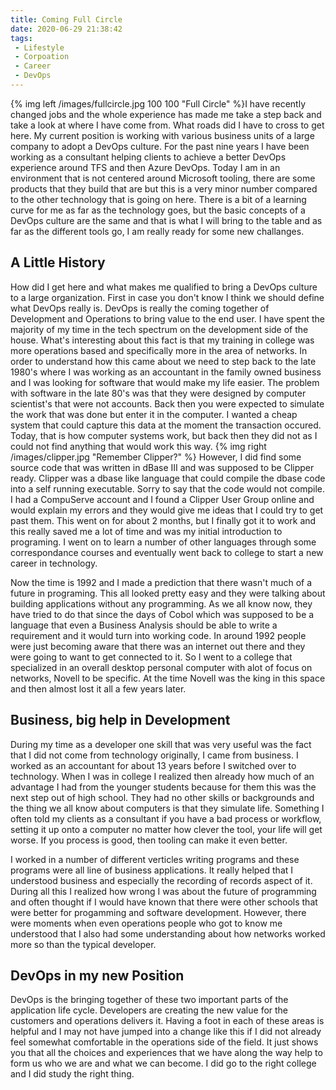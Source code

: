 ```yaml
---
title: Coming Full Circle
date: 2020-06-29 21:38:42
tags:
 - Lifestyle
 - Corpoation
 - Career
 - DevOps
---
```

{% img left /images/fullcircle.jpg 100 100 "Full Circle" %}I have recently changed jobs and the whole experience has made me take a step back and take a look at where I have come from.  What roads did I have to cross to get here.   My current position is working with various business units of a large company to adopt a DevOps culture.  For the past nine years I have been working as a consultant helping clients to achieve a better DevOps experience around TFS and then Azure DevOps.  Today I am in an environment that is not centered around Microsoft tooling, there are some products that they build that are but this is a very minor number compared to the other technology that is going on here.  There is a bit of a learning curve for me as far as the technology goes, but the basic concepts of a DevOps culture are the same and that is what I will bring to the table and as far as the different tools go, I am really ready for some new challanges.
## A Little History
How did I get here and what makes me qualified to bring a DevOps culture to a large organization.  First in case you don't know I think we should define what DevOps really is.  DevOps is really the coming together of Development and Operations to bring value to the end user.  I have spent the majority of my time in the tech spectrum on the development side of the house.  What's interesting about this fact is that my training in college was more operations based and specifically more in the area of networks.  In order to understand how this came about we need to step back to the late 1980's where I was working as an accountant in the family owned business and I was looking for software that would make my life easier.  The problem with software in the late 80's was that they were designed by computer scientist's that were not accounts.  Back then you were expected to simulate the work that was done but enter it in the computer.  I wanted a cheap system that could capture this data at the moment the transaction occured.  Today, that is how computer systems work, but back then they did not as I could not find anything that would work this way. {% img right /images/clipper.jpg "Remember Clipper?" %} 
However, I did find some source code that was written in dBase III and was supposed to be Clipper ready.  Clipper was a dbase like language that could compile the dbase code into a self running executable.  Sorry to say that the code would not compile.  I had a CompuServe account and I found a Clipper User Group online and would explain my errors and they would give me ideas that I could try to get past them.  This went on for about 2 months, but I finally got it to work and this really saved me a lot of time and was my initial introduction to programing.  I went on to learn a number of other languages through some correspondance courses and eventually went back to college to start a new career in technology.

Now the time is 1992 and I made a prediction that there wasn't much of a future in programing.  This all looked pretty easy and they were talking about building applications without any programming.  As we all know now, they have tried to do that since the days of Cobol which was supposed to be a language that even a Business Analysis should be able to write a requirement and it would turn into working code.  In around 1992 people were just becoming aware that there was an internet out there and they were going to want to get connected to it.  So I went to a college that specialized in an overall desktop personal computer with alot of focus on networks, Novell to be specific.  At the time Novell was the king in this space and then almost lost it all a few years later.
## Business, big help in Development
During my time as a developer one skill that was very useful was the fact that I did not come from technology originally, I came from business.  I worked as an accountant for about 13 years before I switched over to technology.  When I was in college I realized then already how much of an advantage I had from the younger students because for them this was the next step out of high school.  They had no other skills or backgrounds and the thing we all know about computers is that they simulate life.  Something I often told my clients as a consultant if you have a bad process or workflow, setting it up onto a computer no matter how clever the tool, your life will get worse.  If you process is good, then tooling can make it even better.

I worked in a number of different verticles writing programs and these programs were all line of business applications.  It really helped that I understood business and especially the recording of records aspect of it.  During all this I realized how wrong I was about the future of programming and often thought if I would have known that there were other schools that were better for progamming and software development.  However, there were moments when even operations people who got to know me understood that I also had some understanding about how networks worked more so than the typical developer.

## DevOps in my new Position
DevOps is the bringing together of these two important parts of the application life cycle.  Developers are creating the new value for the customers and operations delivers it.  Having a foot in each of these areas is helpful and I may not have jumped into a change like this if I did not already feel somewhat comfortable in the operations side of the field.  It just shows you that all the choices and experiences that we have along the way help to form us who we are and what we can become.  I did go to the right college and I did study the right thing.
